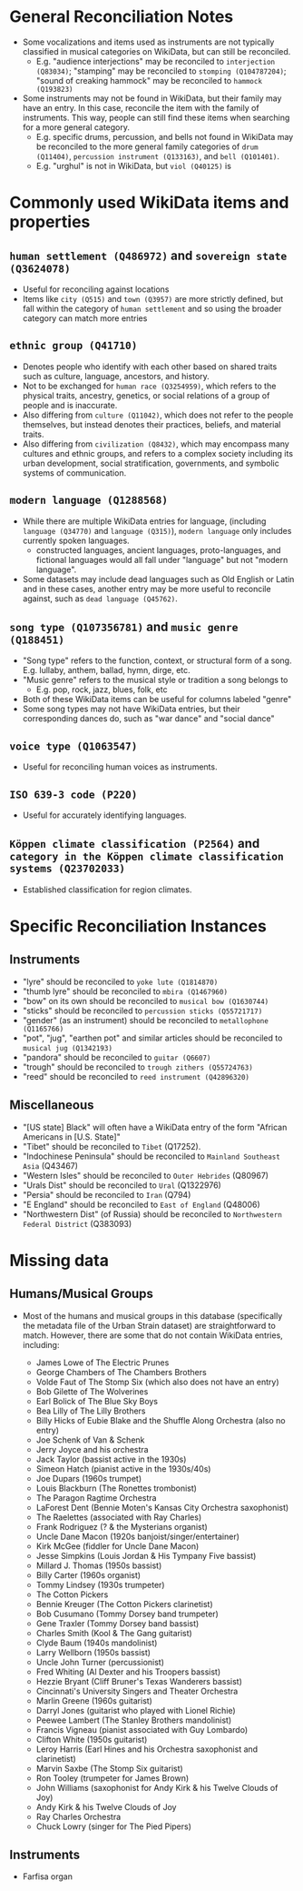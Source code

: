 # General Reconciliation Notes

- Some vocalizations and items used as instruments are not typically classified in musical categories on WikiData, but can still be reconciled.
  - E.g. "audience interjections" may be reconciled to `interjection (Q83034)`; "stamping" may be reconciled to `stomping (Q104787204)`; "sound of creaking hammock" may be reconciled to `hammock (Q193823)`
- Some instruments may not be found in WikiData, but their family may have an entry. In this case, reconcile the item with the family of instruments. This way, people can still find these items when searching for a more general category.
  - E.g. specific drums, percussion, and bells not found in WikiData may be reconciled to the more general family categories of `drum (Q11404)`, `percussion instrument (Q133163)`, and `bell (Q101401)`.
  - E.g. "urghul" is not in WikiData, but `viol (Q40125)` is

# Commonly used WikiData items and properties

## `human settlement (Q486972)` and `sovereign state (Q3624078)`

- Useful for reconciling against locations
- Items like `city (Q515)` and `town (Q3957)` are more strictly defined, but fall within the category of `human settlement` and so using the broader category can match more entries

## `ethnic group (Q41710)`

- Denotes people who identify with each other based on shared traits such as culture, language, ancestors, and history.
- Not to be exchanged for `human race (Q3254959)`, which refers to the physical traits, ancestry, genetics, or social relations of a group of people and is inaccurate.
- Also differing from `culture (Q11042)`, which does not refer to the people themselves, but instead denotes their practices, beliefs, and material traits.
- Also differing from `civilization (Q8432)`, which may encompass many cultures and ethnic groups, and refers to a complex society including its urban development, social stratification, governments, and symbolic systems of communication.

## `modern language (Q1288568)`

- While there are multiple WikiData entries for language, (including `language (Q34770)` and `language (Q315)`), `modern language` only includes currently spoken languages.
  - constructed languages, ancient languages, proto-languages, and fictional languages would all fall under "language" but not "modern language".
- Some datasets may include dead languages such as Old English or Latin and in these cases, another entry may be more useful to reconcile against, such as `dead language (Q45762)`.

## `song type (Q107356781)` and `music genre (Q188451)`

- "Song type" refers to the function, context, or structural form of a song.
  E.g. lullaby, anthem, ballad, hymn, dirge, etc.
- "Music genre" refers to the musical style or tradition a song belongs to
  - E.g. pop, rock, jazz, blues, folk, etc
- Both of these WikiData items can be useful for columns labeled "genre"
- Some song types may not have WikiData entries, but their corresponding dances do, such as "war dance" and "social dance"

## `voice type (Q1063547)`

- Useful for reconciling human voices as instruments.

## `ISO 639-3 code (P220)`

- Useful for accurately identifying languages.

## `Köppen climate classification (P2564)` and `category in the Köppen climate classification systems (Q23702033)`

- Established classification for region climates.

# Specific Reconciliation Instances

## Instruments

- "lyre" should be reconciled to `yoke lute (Q1814870)`
- "thumb lyre" should be reconciled to `mbira (Q1467960)`
- "bow" on its own should be reconciled to `musical bow (Q1630744)`
- "sticks" should be reconciled to `percussion sticks (Q55721717)`
- "gender" (as an instrument) should be reconciled to `metallophone (Q1165766)`
- "pot", "jug", "earthen pot" and similar articles should be reconciled to `musical jug (Q1342193)`
- "pandora" should be reconciled to `guitar (Q6607)`
- "trough" should be reconciled to `trough zithers (Q55724763)`
- "reed" should be reconciled to `reed instrument (Q42896320)`

## Miscellaneous

- "[US state] Black" will often have a WikiData entry of the form "African Americans in [U.S. State]"
- "Tibet" should be reconciled to `Tibet` (Q17252).
- "Indochinese Peninsula" should be reconciled to `Mainland Southeast Asia` (Q43467)
- "Western Isles" should be reconciled to `Outer Hebrides` (Q80967)
- "Urals Dist" should be reconciled to `Ural` (Q1322976)
- "Persia" should be reconciled to `Iran` (Q794)
- "E England" should be reconciled to `East of England` (Q48006)
- "Northwestern Dist" (of Russia) should be reconciled to `Northwestern Federal District` (Q383093)

# Missing data

## Humans/Musical Groups

- Most of the humans and musical groups in this database (specifically the metadata file of the Urban Strain dataset) are straightforward to match. However, there are some that do not contain WikiData entries, including:

  - James Lowe of The Electric Prunes
  - George Chambers of The Chambers Brothers
  - Volde Faut of The Stomp Six (which also does not have an entry)
  - Bob Gilette of The Wolverines
  - Earl Bolick of The Blue Sky Boys
  - Bea Lilly of The Lilly Brothers
  - Billy Hicks of Eubie Blake and the Shuffle Along Orchestra (also no entry)
  - Joe Schenk of Van & Schenk
  - Jerry Joyce and his orchestra
  - Jack Taylor (bassist active in the 1930s)
  - Simeon Hatch (pianist active in the 1930s/40s)
  - Joe Dupars (1960s trumpet)
  - Louis Blackburn (The Ronettes trombonist)
  - The Paragon Ragtime Orchestra
  - LaForest Dent (Bennie Moten's Kansas City Orchestra saxophonist)
  - The Raelettes (associated with Ray Charles)
  - Frank Rodriguez (? & the Mysterians organist)
  - Uncle Dane Macon (1920s banjoist/singer/entertainer)
  - Kirk McGee (fiddler for Uncle Dane Macon)
  - Jesse Simpkins (Louis Jordan & His Tympany Five bassist)
  - Millard J. Thomas (1950s bassist)
  - Billy Carter (1960s organist)
  - Tommy Lindsey (1930s trumpeter)
  - The Cotton Pickers
  - Bennie Kreuger (The Cotton Pickers clarinetist)
  - Bob Cusumano (Tommy Dorsey band trumpeter)
  - Gene Traxler (Tommy Dorsey band bassist)
  - Charles Smith (Kool & The Gang guitarist)
  - Clyde Baum (1940s mandolinist)
  - Larry Wellborn (1950s bassist)
  - Uncle John Turner (percussionist)
  - Fred Whiting (Al Dexter and his Troopers bassist)
  - Hezzie Bryant (Cliff Bruner's Texas Wanderers bassist)
  - Cincinnati's University Singers and Theater Orchestra
  - Marlin Greene (1960s guitarist)
  - Darryl Jones (guitarist who played with Lionel Richie)
  - Peewee Lambert (The Stanley Brothers mandolinist)
  - Francis Vigneau (pianist associated with Guy Lombardo)
  - Clifton White (1950s guitarist)
  - Leroy Harris (Earl Hines and his Orchestra saxophonist and clarinetist)
  - Marvin Saxbe (The Stomp Six guitarist)
  - Ron Tooley (trumpeter for James Brown)
  - John Williams (saxophonist for Andy Kirk & his Twelve Clouds of Joy)
  - Andy Kirk & his Twelve Clouds of Joy
  - Ray Charles Orchestra
  - Chuck Lowry (singer for The Pied Pipers)

## Instruments

- Farfisa organ
